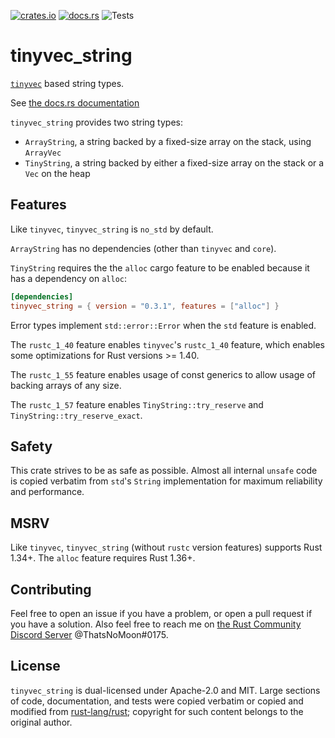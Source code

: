 [![crates.io](https://img.shields.io/crates/v/tinyvec_string.svg)](https://crates.io/crates/tinyvec_string)
[![docs.rs](https://docs.rs/tinyvec_string/badge.svg)](https://docs.rs/tinyvec_string/)
![Tests](https://github.com/ThatsNoMoon/tinyvec_string/workflows/Tests/badge.svg)

# tinyvec_string

[`tinyvec`](https://github.com/Lokathor/tinyvec) based string types.

See [the docs.rs documentation](https://docs.rs/tinyvec_string/)

`tinyvec_string` provides two string types:
* `ArrayString`, a string backed by a fixed-size array on the stack,
  using `ArrayVec`
* `TinyString`, a string backed by either a fixed-size array on the stack
  or a `Vec` on the heap

## Features

Like `tinyvec`, `tinyvec_string` is `no_std` by default.

`ArrayString` has no dependencies (other than `tinyvec` and `core`).

`TinyString` requires the the `alloc` cargo feature to be enabled because
it has a dependency on `alloc`:

```toml
[dependencies]
tinyvec_string = { version = "0.3.1", features = ["alloc"] }
```

Error types implement `std::error::Error` when the `std` feature is
enabled.

The `rustc_1_40` feature enables `tinyvec`'s `rustc_1_40` feature, which enables
some optimizations for Rust versions >= 1.40.

The `rustc_1_55` feature enables usage of const generics to allow usage of
backing arrays of any size.

The `rustc_1_57` feature enables `TinyString::try_reserve` and
`TinyString::try_reserve_exact`.

## Safety

This crate strives to be as safe as possible. Almost all internal `unsafe`
code is copied verbatim from `std`'s `String` implementation for maximum
reliability and performance.

## MSRV

Like `tinyvec`, `tinyvec_string` (without `rustc` version features) supports
Rust 1.34+. The `alloc` feature requires Rust 1.36+.

## Contributing

Feel free to open an issue if you have a problem, or open a pull request if you
have a solution. Also feel free to reach me on
[the Rust Community Discord Server](https://discord.gg/aVESxV8) @ThatsNoMoon#0175.

## License

`tinyvec_string` is dual-licensed under Apache-2.0 and MIT. Large sections of
code, documentation, and tests were copied verbatim or copied and modified from
[rust-lang/rust](https://github.com/rust-lang/rust); copyright for such content
belongs to the original author.
